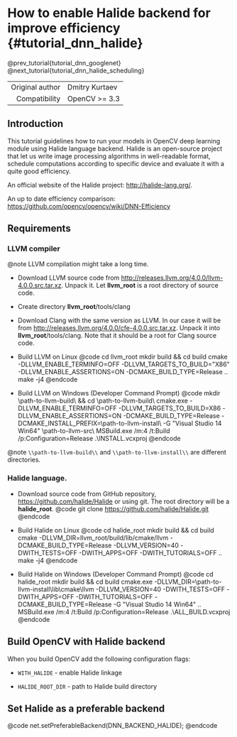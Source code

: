 # How to enable Halide backend for improve efficiency  {#tutorial_dnn_halide}

@prev_tutorial{tutorial_dnn_googlenet}
@next_tutorial{tutorial_dnn_halide_scheduling}

|    |    |
| -: | :- |
| Original author | Dmitry Kurtaev |
| Compatibility | OpenCV >= 3.3 |

## Introduction
This tutorial guidelines how to run your models in OpenCV deep learning module
using Halide language backend. Halide is an open-source project that let us
write image processing algorithms in well-readable format, schedule computations
according to specific device and evaluate it with a quite good efficiency.

An official website of the Halide project: http://halide-lang.org/.

An up to date efficiency comparison: https://github.com/opencv/opencv/wiki/DNN-Efficiency

## Requirements
### LLVM compiler

@note LLVM compilation might take a long time.

- Download LLVM source code from http://releases.llvm.org/4.0.0/llvm-4.0.0.src.tar.xz.
Unpack it. Let **llvm_root** is a root directory of source code.

- Create directory **llvm_root**/tools/clang

- Download Clang with the same version as LLVM. In our case it will be from
http://releases.llvm.org/4.0.0/cfe-4.0.0.src.tar.xz. Unpack it into
**llvm_root**/tools/clang. Note that it should be a root for Clang source code.

- Build LLVM on Linux
@code
cd llvm_root
mkdir build && cd build
cmake -DLLVM_ENABLE_TERMINFO=OFF -DLLVM_TARGETS_TO_BUILD="X86" -DLLVM_ENABLE_ASSERTIONS=ON -DCMAKE_BUILD_TYPE=Release ..
make -j4
@endcode

- Build LLVM on Windows (Developer Command Prompt)
@code
mkdir \\path-to-llvm-build\\ && cd \\path-to-llvm-build\\
cmake.exe -DLLVM_ENABLE_TERMINFO=OFF -DLLVM_TARGETS_TO_BUILD=X86 -DLLVM_ENABLE_ASSERTIONS=ON -DCMAKE_BUILD_TYPE=Release -DCMAKE_INSTALL_PREFIX=\\path-to-llvm-install\\ -G "Visual Studio 14 Win64" \\path-to-llvm-src\\
MSBuild.exe /m:4 /t:Build /p:Configuration=Release .\\INSTALL.vcxproj
@endcode

@note `\\path-to-llvm-build\\` and `\\path-to-llvm-install\\` are different directories.

### Halide language.

- Download source code from GitHub repository, https://github.com/halide/Halide
or using git. The root directory will be a **halide_root**.
@code
git clone https://github.com/halide/Halide.git
@endcode

- Build Halide on Linux
@code
cd halide_root
mkdir build && cd build
cmake -DLLVM_DIR=llvm_root/build/lib/cmake/llvm -DCMAKE_BUILD_TYPE=Release -DLLVM_VERSION=40 -DWITH_TESTS=OFF -DWITH_APPS=OFF -DWITH_TUTORIALS=OFF ..
make -j4
@endcode

- Build Halide on Windows (Developer Command Prompt)
@code
cd halide_root
mkdir build && cd build
cmake.exe -DLLVM_DIR=\\path-to-llvm-install\\lib\\cmake\\llvm -DLLVM_VERSION=40 -DWITH_TESTS=OFF -DWITH_APPS=OFF -DWITH_TUTORIALS=OFF -DCMAKE_BUILD_TYPE=Release -G "Visual Studio 14 Win64" ..
MSBuild.exe /m:4 /t:Build /p:Configuration=Release .\\ALL_BUILD.vcxproj
@endcode

## Build OpenCV with Halide backend
When you build OpenCV add the following configuration flags:

- `WITH_HALIDE` - enable Halide linkage

- `HALIDE_ROOT_DIR` - path to Halide build directory

## Set Halide as a preferable backend
@code
net.setPreferableBackend(DNN_BACKEND_HALIDE);
@endcode
